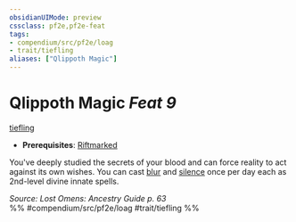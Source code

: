 ```yaml
---
obsidianUIMode: preview
cssclass: pf2e,pf2e-feat
tags:
- compendium/src/pf2e/loag
- trait/tiefling
aliases: ["Qlippoth Magic"]
---
```

# Qlippoth Magic  *Feat 9*  
[tiefling](../../rules/traits/tiefling-b1.md)  

- **Prerequisites**: [Riftmarked](riftmarked-loag.md)

You've deeply studied the secrets of your blood and can force reality to act against its own wishes. You can cast [blur](../spells/blur.md) and [silence](../spells/silence.md) once per day each as 2nd-level divine innate spells.

*Source: Lost Omens: Ancestry Guide p. 63*  
%% #compendium/src/pf2e/loag #trait/tiefling %%